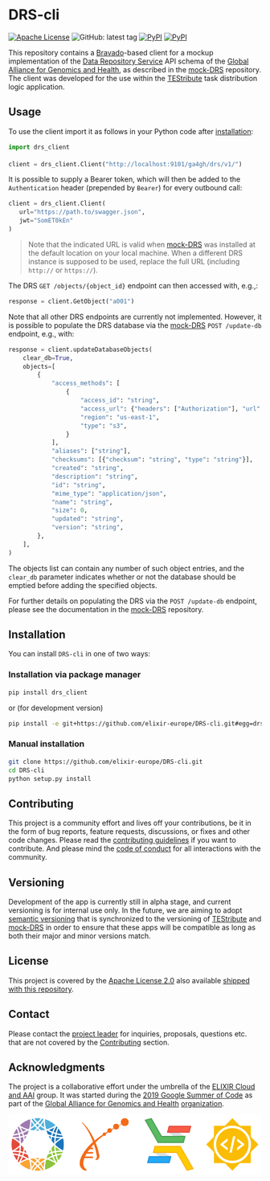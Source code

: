 # DRS-cli

[![Apache License](https://img.shields.io/badge/license-Apache%202.0-orange.svg?style=flat&color=important)](http://www.apache.org/licenses/LICENSE-2.0)
![GitHub: latest tag](https://flat.badgen.net/github/tag/elixir-europe/DRS-cli?color=cyan&icon=github)
[![PyPI](https://img.shields.io/pypi/pyversions/drs-client.svg?style=flat)](https://pypi.python.org/pypi/drs-client)
[![PyPI](https://img.shields.io/pypi/v/drs-client.svg?style=flat&color=bright-green)](https://pypi.python.org/pypi/drs-client)

This repository contains a [Bravado]-based client for a mockup implementation of
the [Data Repository Service] API schema of the [Global Alliance for Genomics
and Health], as described in the [mock-DRS] repository. The client was developed
for the use within the [TEStribute] task distribution logic application.

## Usage

To use the client import it as follows in your Python code after
[installation](#Installation):

```py
import drs_client

client = drs_client.Client("http://localhost:9101/ga4gh/drs/v1/")
```

It is possible to supply a Bearer token, which will then be added to the
`Authentication` header (prepended by `Bearer`) for every outbound call:

```py
client = drs_client.Client(
   url="https://path.to/swagger.json",
   jwt="SomET0kEn"
)
```

> Note that the indicated URL is valid when [mock-DRS] was installed at the
> default location on your local machine. When a different DRS instance is
> supposed to be used, replace the full URL (including `http://` or `https://`).

The DRS `GET /objects/{object_id}` endpoint can then accessed with, e.g.,:

```py
response = client.GetObject("a001")
```

Note that all other DRS endpoints are currently not implemented. However, it
is possible to populate the DRS database via the [mock-DRS] `POST /update-db`
endpoint, e.g., with:

```py
response = client.updateDatabaseObjects(
    clear_db=True,
    objects=[
        {
            "access_methods": [
                {
                    "access_id": "string",
                    "access_url": {"headers": ["Authorization"], "url": "string"},
                    "region": "us-east-1",
                    "type": "s3",
                }
            ],
            "aliases": ["string"],
            "checksums": [{"checksum": "string", "type": "string"}],
            "created": "string",
            "description": "string",
            "id": "string",
            "mime_type": "application/json",
            "name": "string",
            "size": 0,
            "updated": "string",
            "version": "string",
        },
    ],
)
```

The objects list can contain any number of such object entries, and the
`clear_db` parameter indicates whether or not the database should be emptied
before adding the specified objects.

For further details on populating the DRS via the `POST /update-db` endpoint,
please see the documentation in the [mock-DRS] repository.

## Installation

You can install `DRS-cli` in one of two ways:

### Installation via package manager

```bash
pip install drs_client
```

or (for development version)

```bash
pip install -e git+https://github.com/elixir-europe/DRS-cli.git#egg=drs_client
```

### Manual installation

```bash
git clone https://github.com/elixir-europe/DRS-cli.git
cd DRS-cli
python setup.py install
```

## Contributing

This project is a community effort and lives off your contributions, be it in
the form of bug reports, feature requests, discussions, or fixes and other code
changes. Please read the [contributing guidelines] if you want to contribute.
And please mind the [code of conduct] for all interactions with the community.

## Versioning

Development of the app is currently still in alpha stage, and current versioning
is for internal use only. In the future, we are aiming to adopt [semantic
versioning] that is synchronized to the versioning of [TEStribute] and
[mock-DRS] in order to ensure that these apps will be compatible as long as both
their major and minor versions match.

## License

This project is covered by the [Apache License 2.0] also available [shipped
with this repository](LICENSE).

## Contact

Please contact the [project leader](mailto:alexander.kanitz@sib.swiss) for
inquiries, proposals, questions etc. that are not covered by the
[Contributing](#Contributing) section.

## Acknowledgments

The project is a collaborative effort under the umbrella of the [ELIXIR Cloud
and AAI] group. It was started during the [2019 Google Summer of Code] as part
of the [Global Alliance for Genomics and Health] [organization].

![logo banner]

[Apache License 2.0]: <https://www.apache.org/licenses/LICENSE-2.0>
[2019 Google Summer of Code]: <https://summerofcode.withgoogle.com/projects/#6613336345542656>
[Bravado]: <https://github.com/Yelp/bravado>
[contributing guidelines]: CONTRIBUTING.md
[code of conduct]: CODE_OF_CONDUCT.md
[Data Repository Service]: <https://github.com/ga4gh/data-repository-service-schemas>
[ELIXIR Cloud and AAI]: <https://elixir-europe.github.io/cloud/>
[Global Alliance for Genomics and Health]: <https://www.ga4gh.org/>
[logo banner]: logos/logo-banner.svg
[mock-DRS]: <https://github.com/elixir-europe/mock-DRS>
[organization]: <https://summerofcode.withgoogle.com/organizations/6643588285333504/>
[semantic versioning]: <https://semver.org/>
[TEStribute]: <https://github.com/elixir-europe/TEStribute>
